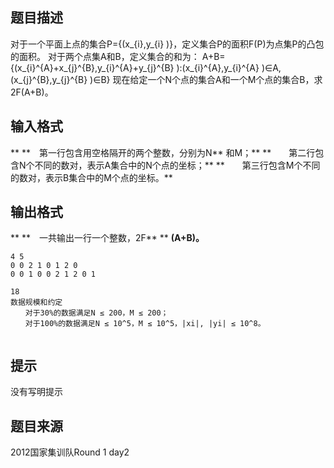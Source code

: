 


## 题目描述
对于一个平面上点的集合P={(x_{i},y_{i} )}，定义集合P的面积F(P)为点集P的凸包的面积。
对于两个点集A和B，定义集合的和为：
A+B={(x_{i}^{A}+x_{j}^{B},y_{i}^{A}+y_{j}^{B} ):(x_{i}^{A},y_{i}^{A} )∈A,(x_{j}^{B},y_{j}^{B} )∈B}
现在给定一个N个点的集合A和一个M个点的集合B，求2F(A+B)。
## 输入格式
** **　第一行包含用空格隔开的两个整数，分别为N** 和M；** 
**　　第二行包含N个不同的数对，表示A集合中的N个点的坐标；** 
**　　第三行包含M个不同的数对，表示B集合中的M个点的坐标。** 
## 输出格式
** **　一共输出一行一个整数，2F** **  **(A+B)。** 

```input1
4 5
0 0 2 1 0 1 2 0
0 0 1 0 0 2 1 2 0 1

```

```output1
18
数据规模和约定
　　对于30%的数据满足N ≤ 200，M ≤ 200；
　　对于100%的数据满足N ≤ 10^5，M ≤ 10^5，|xi|, |yi| ≤ 10^8。
 
```

## 提示
没有写明提示
## 题目来源
2012国家集训队Round 1 day2


